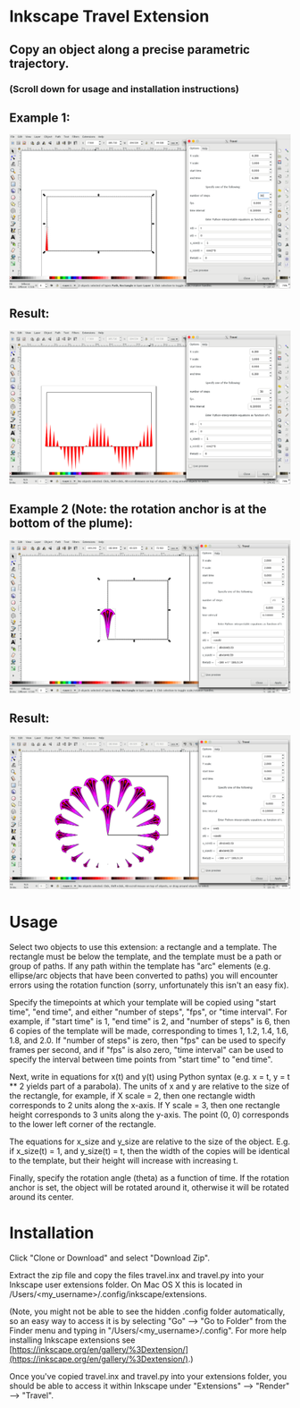 # Inkscape Travel Extension

## Copy an object along a precise parametric trajectory.

### (Scroll down for usage and installation instructions)

## Example 1:

![cosine_1](cosine_1.png "Cosine 1") 

## Result:

![cosine_2](cosine_2.png "Cosine 2") 

## Example 2 (Note: the rotation anchor is at the bottom of the plume):

![fan 1](fan_1.png "Fan 1")

## Result:

![fan 2](fan_2.png "Fan 2")

# Usage

Select two objects to use this extension: a rectangle and a template. The rectangle must be below the template, and the template must be a path or group of paths. If any path within the template has "arc" elements (e.g. ellipse/arc objects that have been converted to paths) you will encounter errors using the rotation function (sorry, unfortunately this isn't an easy fix).

Specify the timepoints at which your template will be copied using "start time", "end time", and either "number of steps", "fps", or "time interval". For example, if "start time" is 1, "end time" is 2, and "number of steps" is 6, then 6 copies of the template will be made, corresponding to times 1, 1.2, 1.4, 1.6, 1.8, and 2.0. If "number of steps" is zero, then "fps" can be used to specify frames per second, and if "fps" is also zero, "time interval" can be used to specify the interval between time points from "start time" to "end time".

Next, write in equations for x(t) and y(t) using Python syntax (e.g. x = t, y = t ** 2 yields part of a parabola). The units of x and y are relative to the size of the rectangle, for example, if X scale = 2, then one rectangle width corresponds to 2 units along the x-axis. If Y scale = 3, then one rectangle height corresponds to 3 units along the y-axis. The point (0, 0) corresponds to the lower left corner of the rectangle.

The equations for x_size and y_size are relative to the size of the object. E.g. if x_size(t) = 1, and y_size(t) = t, then the width of the copies will be identical to the template, but their height will increase with increasing t.

Finally, specify the rotation angle (theta) as a function of time. If the rotation anchor is set, the object will be rotated around it, otherwise it will be rotated around its center.

# Installation

Click "Clone or Download" and select "Download Zip".

Extract the zip file and copy the files travel.inx and travel.py into your Inkscape user extensions folder. On Mac OS X this is located in /Users/<my_username>/.config/inkscape/extensions. 

(Note, you might not be able to see the hidden .config folder automatically, so an easy way to access it is by selecting "Go" --> "Go to Folder" from the Finder menu and typing in "/Users/<my_username>/.config". For more help installing Inkscape extensions see [https://inkscape.org/en/gallery/%3Dextension/](https://inkscape.org/en/gallery/%3Dextension/).)

Once you've copied travel.inx and travel.py into your extensions folder, you should be able to access it within Inkscape under "Extensions" --> "Render" --> "Travel".
